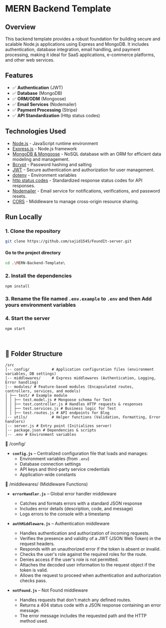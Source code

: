 # MERN Backend Template

## Overview

This backend template provides a robust foundation for building secure and scalable Node.js applications using Express and MongoDB. It includes authentication, database integration, email handling, and payment processing, making it ideal for SaaS applications, e-commerce platforms, and other web services.

## Features

- ✅ **Authentication** (JWT)
- ✅ **Database** (MongoDB)
- ✅ **ORM/ODM** (Mongoose)
- ✅ **Email Services** (Nodemailer)
- ✅ **Payment Processing** (Stripe)
- ✅ **API Standardization** (Http status codes)

## Technologies Used

- [Node.js](https://nodejs.org/en/) - JavaScript runtime environment
- [Express.js](https://expressjs.com/) - Node.js framework
- [MongoDB & Mongoose](https://mongoosejs.com/) - NoSQL database with an ORM for efficient data modeling and management.
- [Bcrypt](https://www.npmjs.com/package/bcrypt) - Password hashing and salting
- [JWT](https://jwt.io/) - Secure authentication and authorization for user management.
- [dotenv](https://www.npmjs.com/package/dotenv) - Environment variables
- [http status codes](https://www.npmjs.com/package/http-status-codes) - Standardized response status codes for API responses.
- [Nodemailer](https://nodemailer.com/) - Email service for notifications, verifications, and password resets.
- [CORS](https://www.npmjs.com/package/cors) - Middleware to manage cross-origin resource sharing.

## Run Locally

### 1. Clone the repository

```bash
git clone https://github.com/sajid1545/FoundIt-server.git
```

#### Go to the project directory

```bash
cd .\MERN-Backend-Template\
```

### 2. Install the dependencies

```bash
npm install
```

### 3. Rename the file named `.env.example` to `.env` and then Add yours environment variables

### 4. Start the server

```bash
npm start
```

<br>

## 📁 Folder Structure

```plaintext
/src
│-- config/          # Application configuration files (environment variables, DB settings)
│-- middlewares/     # Express middlewares (Authentication, Logging, Error handling)
│-- modules/ # Feature-based modules (Encapsulated routes, controllers, services, and models)
│ ├── test/ # Example module
│ │ ├── test.model.js # Mongoose schema for Test
│ │ ├── test.controller.js # Handles HTTP requests & responses
│ │ ├── test.services.js # Business logic for Test
│ │ ├── test.routes.js # API endpoints for Blog
│-- utils/           # Helper functions (Validation, Formatting, Error handlers)
│-- server.js # Entry point (Initializes server)
│-- package.json # Dependencies & scripts
│-- .env # Environment variables

```

📁 /config/

- **`config.js`** – Centralized configuration file that loads and manages:
  - Environment variables (from `.env`)
  - Database connection settings
  - API keys and third-party service credentials
  - Application-wide constants

📁 /middlewares/ (Middleware Functions)

- **`errorHandler.js`** – Global error handler middleware

  - Catches and formats errors with a standard JSON response
  - Includes error details (description, code, and message)
  - Logs errors to the console with a timestamp

- **`authMiddleware.js`** – Authentication middleware

  - Handles authentication and authorization of incoming requests.
  - Verifies the presence and validity of a JWT (JSON Web Token) in the request headers.
  - Responds with an unauthorized error if the token is absent or invalid.
  - Checks the user's role against the required roles for the route.
  - Denies access if the user's role is not permitted.
  - Attaches the decoded user information to the request object if the token is valid.
  - Allows the request to proceed when authentication and authorization checks pass.

- **`notFound.js`** – Not Found middleware

  - Handles requests that don't match any defined routes.
  - Returns a 404 status code with a JSON response containing an error message.
  - The error message includes the requested path and the HTTP method used.
